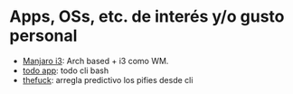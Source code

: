 # Apps, OSs, etc. de interés y/o gusto personal

- [Manjaro i3](https://manjaro.org/download/i3/): Arch based + i3 como WM.
- [todo app](https://github.com/todotxt/todo.txt-cli): todo cli bash
- [thefuck](https://github.com/nvbn/thefuck): arregla predictivo los pifies desde cli
